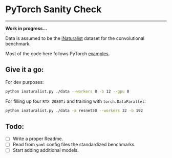 # PyTorch Sanity Check
---

**Work in progress...**

Data is assumed to be the
[iNaturalist](https://github.com/visipedia/inat_comp) dataset for the
convolutional benchmark.

Most of the code here follows PyTorch
[examples](https://github.com/pytorch/examples).


## Give it a go:

For dev purposes:
```sh
python inaturalist.py ./data --workers 8 -b 12 --gpu 0
```

For filling up four `RTX 2080Ti` and training with `torch.DataParallel`:
```sh
python inaturalist.py ./data -a resnet50 --workers 32 -b 192
```

## Todo:

- [ ] Write a proper Readme. 
- [ ] Read from `yaml` config files the standardized benchmarks.
- [ ] Start adding additional models.
